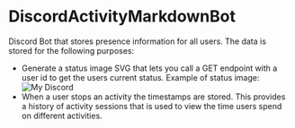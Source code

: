 # DiscordActivityMarkdownBot
Discord Bot that stores presence information for all users. The data is stored for the following purposes:
- Generate a status image SVG that lets you call a GET endpoint with a user id to get the users current status. 
Example of status image: ![My Discord](https://api.jommer.chat/discordStatus/getDiscordStatus/326546102537158666)
- When a user stops an activity the timestamps are stored. This provides a history of activity sessions that is used to view the time users spend on different activities. 
